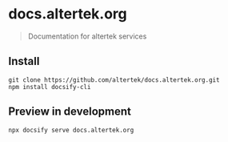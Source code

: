 # docs.altertek.org

> Documentation for altertek services

## Install

```
git clone https://github.com/altertek/docs.altertek.org.git
npm install docsify-cli
```

## Preview in development

```
npx docsify serve docs.altertek.org
```